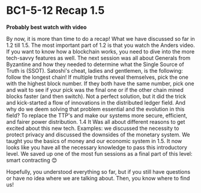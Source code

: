 # BC1-5-12 Recap 1.5

**Probably best watch with video** 

By now, it is more than time to do a recap! What we have discussed so far in 1.2 till 1.5. The most important part of 1.2 is that you watch the Anders video. If you want to know how a blockchain works, you need to dive into the more tech-savvy features as well. The next session was all about Generals from Byzantine and how they needed to determine what the Single Source of Truth is (SSOT). Satoshi's cheat, ladies and gentlemen, is the following: follow the longest chain! If multiple truths reveal themselves, pick the one with the highest block number. If they both have the same number, pick one and wait to see if your pick was the final one or if the other chain mined blocks faster (and then switch).   Not a perfect solution, but it did the trick and kick-started a flow of innovations in the distributed ledger field. And why do we deem solving that problem essential and the evolution in this field? To replace the TTP's and make our systems more secure, efficient, and fairer power distribution. 1.4 It Was all about different reasons to get excited about this new tech. Examples: we discussed the necessity to protect privacy and discussed the downsides of the monetary system. We taught you the basics of money and our economic system in 1.5. It now looks like you have all the necessary knowledge to pass this introductory level. We saved up one of the most fun sessions as a final part of this level: smart contracting 😊  

Hopefully, you understood everything so far, but if you still have questions or have no idea where we are talking about. Then, you know where to find us! 

